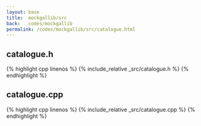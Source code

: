 ```yaml
---
layout: base
title:  mockgallib/src
back:   codes/mockgallib
permalink: /codes/mockgallib/src/catalogue.html
---
```


## catalogue.h
{% highlight cpp linenos %}
{% include_relative _src/catalogue.h %}
{% endhighlight %}

## catalogue.cpp
{% highlight cpp linenos %}
{% include_relative _src/catalogue.cpp %}
{% endhighlight %}

